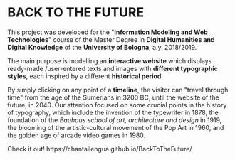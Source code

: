 # BACK TO THE FUTURE

<p>
This project was developed for the "<b>Information Modeling and Web Technologies</b>" course of the Master Degree in <b>Digital Humanities and Digital Knowledge</b> of the <b>University of Bologna</b>, a.y. 2018/2019. 
</p>
<p>
The main purpose is modelling an <b>interactive website</b> which displays ready-made /user-entered texts and images with <b>different typographic styles</b>, each inspired by a different <b>historical period</b>.
</p>
<p>
By simply clicking on any point of a <b>timeline</b>, the visitor can "travel through time" from the age of the Sumerians in 3200 BC, until the website of the future, in 2040. Our attention focused on some crucial points in the history of typography, which include the invention of the typewriter in 1878, the foundation of the <i>Bauhaus school of art, architecture and design</i> in 1919, the blooming of the artistic-cultural movement of the Pop Art in 1960, and the golden age of arcade video games in 1980.
</p>
<p>
Check it out! https://chantallengua.github.io/BackToTheFuture/
